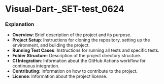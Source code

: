 # Visual-Dart-_SET-test_0624


### Explanation

- **Overview**: Brief description of the project and its purpose.
- **Project Setup**: Instructions for cloning the repository, setting up the environment, and building the project.
- **Running Test Cases**: Instructions for running all tests and specific tests.
- **Folder Structure**: Description of the project directory structure.
- **CI Integration**: Information about the GitHub Actions workflow for continuous integration.
- **Contributing**: Information on how to contribute to the project.
- **License**: Information about the project license.